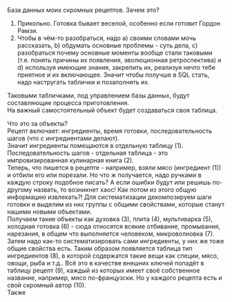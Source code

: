 База данных моих скромных рецептов. Зачем это?
1) Прикольно. Готовка бывает веселой, особенно если готовит Гордон Рамзи.
2) Чтобы в чём-то разобраться, надо a) своими словами мочь рассказать, b) обдумать основные проблемы - суть дела, c) разобраться почему основные моменты вообще стали таковыми (т.е. понять причины их появления, эволюционная ретроспектива) и d) используя имеющие знания, закрепить их, реализуя нечто тебе приятное и их включающее.
Значит чтобы получше в SQL стать, надо настругать таблички и позаполнять их.  

Таковыми табличками, под управлением базы данных, будут составляющие процесса приготовления.  
На важный самостоятельный объект будет создаваться своя таблица.  

Что это за объекты?  
Рецепт включает: ингредиенты, время готовки, последовательность шагов (что с ингредиентами делают).  
Значит ингредиенты помещаются в отдельную таблицу (1).  
Последовательность шагов - отдельная таблица - это импровизированная кулинарная книга (2).  
Теперь, что пишется в рецепте - например, взяли мясо (ингредиент (1)) и отбили его или порезали. Но что ж получается, надо ручками в каждую строку подобное писать? А если ошибки будут или решишь по-другому   назвать, то возникнет хаос! Как потом из этого общую информацию извлекать?! Для систематизации декомпозируем шаги готовки и выделим из них группы с общими свойствами, которые станут нашими новыми объектами.  
Получаем такие объекты как духовка (3), плита (4), мультиварка (5), холодная готовка (6) - сюда относятся всякие отбивание, промывания, нарезания, в общем что выполняется человеком, микроволновка (7).  
Затем надо как-то систематизировать сами ингредиенты, у них же тоже общие свойства есть. Таким образом появляется таблица тип ингредиентов (8), в которой содержатся такие вещи как специи, мясо, овощи, рыба и т.д..
Всё это в качестве внешних ключей попадёт в таблицу рецепт (9), каждый из которых имеет своё собственное название, например, мясо по-французски. Но у каждого рецепта есть и свой скромный автор (10).  
Также 
